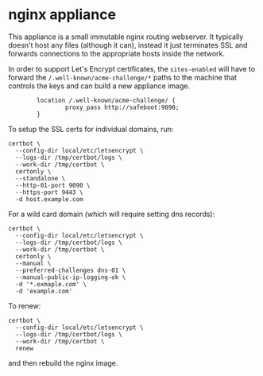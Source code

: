 # nginx appliance

This appliance is a small immutable nginx routing webserver.
It typically doesn't host any files (although it can), instead
it just terminates SSL and forwards connections to the appropriate hosts
inside the network.

In order to support Let's Encrypt certificates, the `sites-enabled`
will have to forward the `/.well-known/acme-challenge/*` paths to
the machine that controls the keys and can build a new appliance image.

```
        location /.well-known/acme-challenge/ {
                proxy_pass http://safeboot:9090;
        }
```


To setup the SSL certs for individual domains, run:
```
certbot \
  --config-dir local/etc/letsencrypt \
  --logs-dir /tmp/certbot/logs \
  --work-dir /tmp/certbot \
  certonly \
  --standalone \
  --http-01-port 9090 \
  --https-port 9443 \
  -d host.example.com
```

For a wild card domain (which will require setting dns records):
```
certbot \
  --config-dir local/etc/letsencrypt \
  --logs-dir /tmp/certbot/logs \
  --work-dir /tmp/certbot \
  certonly \
  --manual \
  --preferred-challenges dns-01 \
  --manual-public-ip-logging-ok \
  -d '*.exmaple.com' \
  -d 'example.com'
```

To renew:
```
certbot \
  --config-dir local/etc/letsencrypt \
  --logs-dir /tmp/certbot/logs \
  --work-dir /tmp/certbot \
  renew
```

and then rebuild the nginx image.
